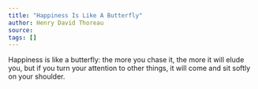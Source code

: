 ```yaml
---
title: "Happiness Is Like A Butterfly"
author: Henry David Thoreau
source:
tags: []
---
```


Happiness is like a butterfly: the more you chase it, the more it will elude you, but if you turn your attention to other things, it will come and sit softly on your shoulder.
